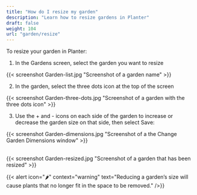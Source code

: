 ```yaml
---
title: "How do I resize my garden"
description: "Learn how to resize gardens in Planter"
draft: false
weight: 104
url: "garden/resize"
---
```


To resize your garden in Planter:

1. In the Gardens screen, select the garden you want to resize

{{< screenshot Garden-list.jpg "Screenshot of a garden name" >}}

2. In the garden, select the three dots icon at the top of the screen

{{< screenshot Garden-three-dots.jpg "Screenshot of a garden with the three dots icon" >}}

3. Use the + and - icons on each side of the garden to increase or decrease the garden size on that side, then select Save:

{{< screenshot Garden-dimensions.jpg "Screenshot of a the Change Garden Dimensions window" >}}<br /><br />

{{< screenshot Garden-resized.jpg "Screenshot of a garden that has been resized" >}}

{{< alert icon="🌶️" context="warning" text="Reducing a garden’s size will cause plants that no longer fit in the space to be removed." />}}
